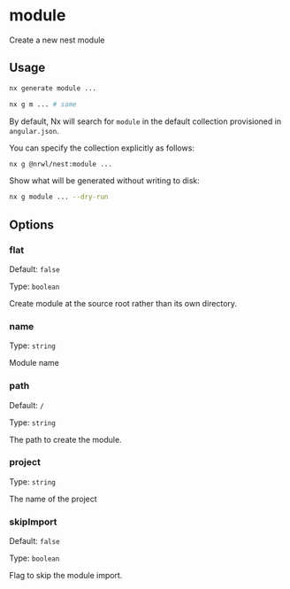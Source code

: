 # module

Create a new nest module

## Usage

```bash
nx generate module ...
```

```bash
nx g m ... # same
```

By default, Nx will search for `module` in the default collection provisioned in `angular.json`.

You can specify the collection explicitly as follows:

```bash
nx g @nrwl/nest:module ...
```

Show what will be generated without writing to disk:

```bash
nx g module ... --dry-run
```

## Options

### flat

Default: `false`

Type: `boolean`

Create module at the source root rather than its own directory.

### name

Type: `string`

Module name

### path

Default: `/`

Type: `string`

The path to create the module.

### project

Type: `string`

The name of the project

### skipImport

Default: `false`

Type: `boolean`

Flag to skip the module import.

